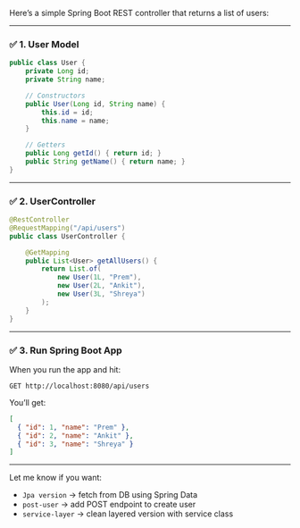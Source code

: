 Here’s a simple Spring Boot REST controller that returns a list of users:

---

### ✅ **1. User Model**

```java
public class User {
    private Long id;
    private String name;

    // Constructors
    public User(Long id, String name) {
        this.id = id;
        this.name = name;
    }

    // Getters
    public Long getId() { return id; }
    public String getName() { return name; }
}
```

---

### ✅ **2. UserController**

```java
@RestController
@RequestMapping("/api/users")
public class UserController {

    @GetMapping
    public List<User> getAllUsers() {
        return List.of(
            new User(1L, "Prem"),
            new User(2L, "Ankit"),
            new User(3L, "Shreya")
        );
    }
}
```

---

### ✅ **3. Run Spring Boot App**

When you run the app and hit:

```
GET http://localhost:8080/api/users
```

You’ll get:

```json
[
  { "id": 1, "name": "Prem" },
  { "id": 2, "name": "Ankit" },
  { "id": 3, "name": "Shreya" }
]
```

---

Let me know if you want:

* `Jpa version` → fetch from DB using Spring Data
* `post-user` → add POST endpoint to create user
* `service-layer` → clean layered version with service class
